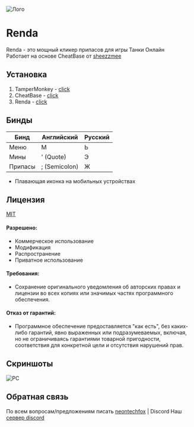 
![Лого](https://cdn.discordapp.com/attachments/1154469342671548456/1201184501477408798/N3onTechF0X.png)


# Renda
Renda - это мощный кликер припасов для игры Танки Онлайн  
Работает на основе CheatBase от [sheezzmee](https://github.com/sheezzmee/)


## Установка
1. TamperMonkey - [click](https://www.tampermonkey.net)
2. CheatBase - [click](https://raw.githubusercontent.com/sheezzmee/CheatBase/main/cheatBase.user.js)
3. Renda - [click](https://github.com/N3onTechF0X/some_TO_scripts/raw/main/Renda.user.js)

## Бинды
| **Бинд** | **Английский** | **Русский** |
|----------|--------------------------|-----------------------|
| Меню     | M                        | Ь                     |
| Мины     | '   (Quote)              | Э                     |
| Припасы  | ;   (Semicolon)          | Ж                     |   

+ Плавающая иконка на мобильных устройствах

## Лицензия

[MIT](LICENSE)

#### Разрешено:
- Коммерческое использование
- Модификация
- Распространение
- Приватное использование
#### Требования:
- Сохранение оригинального уведомления об авторских правах и лицензии во всех копиях или значимых частях программного обеспечения.
#### Отказ от гарантий:
- Программное обеспечение предоставляется "как есть", без каких-либо гарантий, явно выраженных или подразумеваемых, включая, но не ограничиваясь гарантиями товарной пригодности, соответствия для конкретной цели и отсутствия нарушений прав.
## Скриншоты
![PC](https://cdn.discordapp.com/attachments/1154469342671548456/1201675405594202163/N3onTechF0X.png)  

## Обратная связь
По всем вопросам/предложениям писать [neontechfox](https://discordapp.com/users/1086946472576159794) | Discord
Наш [сервер discord](https://discord.gg/HyczycuQFr)
